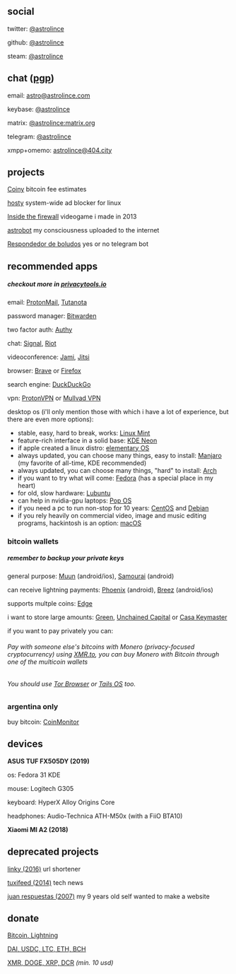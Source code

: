 ## social

twitter: [@astrolince](https://twitter.com/astrolince)

github: [@astrolince](https://github.com/astrolince)

steam: [@astrolince](https://steamcommunity.com/id/astrolince)

## chat ([pgp](https://keybase.io/astrolince/pgp_keys.asc))

email: [astro@astrolince.com](mailto:astro@astrolince.com)

keybase: [@astrolince](https://keybase.io/astrolince)

matrix: [@astrolince:matrix.org](https://matrix.to/#/@astrolince:matrix.org)

telegram: [@astrolince](https://t.me/astrolince)

xmpp+omemo: [astrolince@404.city](xmpp:astrolince@404.city?message)

## projects

[Coiny](https://twitter.com/coinyfees) bitcoin fee estimates

[hosty](https://astrolince.com/hosty) system-wide ad blocker for linux

[Inside the firewall](https://scratch.mit.edu/projects/14166847/) videogame i made in 2013

[astrobot](https://twitter.com/astroiince) my consciousness uploaded to the internet

[Respondedor de boludos](https://t.me/respondedorbot) yes or no telegram bot

## recommended apps
##### checkout more in [privacytools.io](https://privacytools.io/)

email: [ProtonMail](https://protonmail.com/), [Tutanota](https://tutanota.com/)

password manager: [Bitwarden](https://bitwarden.com/)

two factor auth: [Authy](https://authy.com/)

chat: [Signal](https://signal.org/), [Riot](https://riot.im/)

videoconference: [Jami](https://jami.net/), [Jitsi](https://jitsi.org/)

browser: [Brave](https://brave.com/ast502) or [Firefox](https://www.mozilla.org/firefox/new/)

search engine: [DuckDuckGo](https://duckduckgo.com/)

vpn: [ProtonVPN](https://protonvpn.com/) or [Mullvad VPN](https://mullvad.net/)

desktop os (i'll only mention those with which i have a lot of experience, but there are even more options):

- stable, easy, hard to break, works: [Linux Mint](https://linuxmint.com/download.php)
- feature-rich interface in a solid base: [KDE Neon](https://neon.kde.org/)
- if apple created a linux distro: [elementary OS](https://elementary.io/)
- always updated, you can choose many things, easy to install: [Manjaro](https://manjaro.org/) (my favorite of all-time, KDE recommended)
- always updated, you can choose many things, "hard" to install: [Arch](https://www.archlinux.org/)
- if you want to try what will come: [Fedora](https://getfedora.org/) (has a special place in my heart)
- for old, slow hardware: [Lubuntu](https://lubuntu.me/)
- can help in nvidia-gpu laptops: [Pop OS](https://system76.com/pop)
- if you need a pc to run non-stop for 10 years: [CentOS](https://www.centos.org/) and [Debian](https://www.debian.org/)
- if you rely heavily on commercial video, image and music editing programs, hackintosh is an option: [macOS](https://hackintosh.com/)

### bitcoin wallets
##### remember to backup your private keys

general purpose: [Muun](https://muun.com/) (android/ios), [Samourai](https://samouraiwallet.com/) (android)

can receive lightning payments: [Phoenix](https://phoenix.acinq.co/) (android), [Breez](https://breez.technology/) (android/ios)

supports multple coins: [Edge](https://edge.app/)

i want to store large amounts: [Green](https://blockstream.com/green/), [Unchained Capital](https://unchained-capital.com/vaults/) or [Casa Keymaster](https://keys.casa/keymaster/)

if you want to pay privately you can:

###### Pay with someone else's bitcoins with Monero (privacy-focused cryptocurrency) using [XMR.to](https://xmr.to/), you can buy Monero with Bitcoin through one of the multicoin wallets

###### You should use [Tor Browser](https://www.torproject.org/) or [Tails OS](https://tails.boum.org/) too.

### argentina only

buy bitcoin: [CoinMonitor](https://coinmonitor.info/)

## devices

**ASUS TUF FX505DY (2019)**

os: Fedora 31 KDE

mouse: Logitech G305

keyboard: HyperX Alloy Origins Core

headphones: Audio-Technica ATH-M50x (with a FiiO BTA10)

**Xiaomi MI A2 (2018)**

## deprecated projects

[linky (2016)](https://web.archive.org/web/20180901073301/https://linky.tk/) url shortener

[tuxifeed (2014)](https://web.archive.org/web/20141222080138/https://tuxi.tk/) tech news

[juan respuestas (2007)](https://web.archive.org/web/20090804045736/http://juanrespuestas.freeconfigbox.com/) 
my 9 years old self wanted to make a website

## donate

[Bitcoin, Lightning](https://checkout.opennode.com/p/32c4dcff-1ef4-44ba-908e-cccf7f564233)

[DAI, USDC, LTC, ETH, BCH](https://commerce.coinbase.com/checkout/cc3345c4-4697-44f7-a3a1-0ada15e37697)

[XMR, DOGE, XRP, DCR](https://globee.com/donate/Mmp6rjZ53Yo2ZOPGKkgVbR) *(min. 10 usd)*
